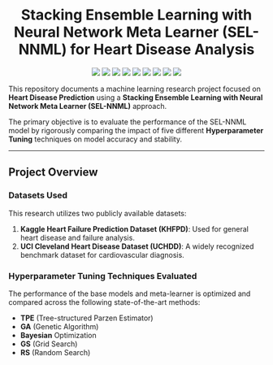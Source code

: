 <h1 align="center">Stacking Ensemble Learning with Neural Network Meta Learner (SEL-NNML) for Heart Disease Analysis</h1>

<p align="center">
  <a href="https://www.python.org" target="_blank"> <img src="https://img.shields.io/badge/Python-3776AB?style=for-the-badge&logo=python&logoColor=white"></a>
  <a href="https://pandas.pydata.org/" target="_blank"> <img src="https://img.shields.io/badge/Pandas-150458?style=for-the-badge&logo=pandas&logoColor=white"></a>
  <a href="https://scikit-learn.org/" target="_blank"> <img src="https://img.shields.io/badge/scikit--learn-F7931E?style=for-the-badge&logo=scikit-learn&logoColor=white"></a>
  <a href="https://matplotlib.org/" target="_blank"> <img src="https://img.shields.io/badge/Matplotlib-000000?style=for-the-badge&logo=matplotlib&logoColor=white"></a>
  <a href="https://seaborn.pydata.org/" target="_blank"> <img src="https://img.shields.io/badge/Seaborn-80b6ff?style=for-the-badge&logo=seaborn&logoColor=white"></a>
  <a href="https://optuna.org/" target="_blank"> <img src="https://img.shields.io/badge/Optuna-00468B?style=for-the-badge&logo=optuna&logoColor=white"></a>
  <a href="https://joblib.readthedocs.io/en/latest/" target="_blank"> <img src="https://img.shields.io/badge/Joblib-00468B?style=for-the-badge&logo=joblib&logoColor=white"></a>
  <a href="https://pypi.org/project/kagglehub/" target="_blank"> <img src="https://img.shields.io/badge/KaggleHub-20BEFF?style=for-the-badge&logo=kaggle&logoColor=white"></a>
  <a href="https://pypi.org/project/ucimlrepo/" target="_blank"> <img src="https://img.shields.io/badge/UCIMLRepo-6C63FF?style=for-the-badge&logo=Python&logoColor=white"></a>
</p>

This repository documents a machine learning research project focused on **Heart Disease Prediction** using a **Stacking Ensemble Learning with Neural Network Meta Learner (SEL-NNML)** approach.

The primary objective is to evaluate the performance of the SEL-NNML model by rigorously comparing the impact of five different **Hyperparameter Tuning** techniques on model accuracy and stability.

---

## Project Overview

### Datasets Used
This research utilizes two publicly available datasets:
1.  **Kaggle Heart Failure Prediction Dataset (KHFPD)**: Used for general heart disease and failure analysis.
2.  **UCI Cleveland Heart Disease Dataset (UCHDD)**: A widely recognized benchmark dataset for cardiovascular diagnosis.

### Hyperparameter Tuning Techniques Evaluated
The performance of the base models and meta-learner is optimized and compared across the following state-of-the-art methods:
* **TPE** (Tree-structured Parzen Estimator)
* **GA** (Genetic Algorithm)
* **Bayesian** Optimization
* **GS** (Grid Search)
* **RS** (Random Search)
